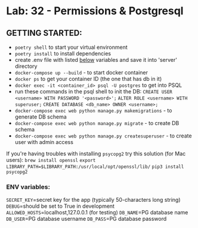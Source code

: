 # Lab: 32 - Permissions & Postgresql

## GETTING STARTED:

-   `poetry shell` to start your virtual environment
-   `poetry install` to install dependencies
-   create .env file with listed <a href="#env">below</a> variables and save it into 'server' directory
-   `docker-compose up --build` - to start docker container
-   `docker ps` to get your container ID (the one that has db in it)
-   `docker exec -it <container_id> psql -U postgres` to get into PSQL
-   run these commands in the psql shell to init the DB:
    `CREATE USER <username> WITH PASSWORD '<password>';`
    `ALTER ROLE <username> WITH superuser;`
    `CREATE DATABASE <db_name> OWNER <username>;`
-   `docker-compose exec web python manage.py makemigrations` - to generate DB schema
-   `docker-compose exec web python manage.py migrate` - to create DB schema
-   `docker-compose exec web python manage.py createsuperuser` - to create user with admin access

If you're having troubles with installing `psycopg2` try this solution (for Mac users):
`brew install openssl`
`export LIBRARY_PATH=$LIBRARY_PATH:/usr/local/opt/openssl/lib/`
`pip3 install psycopg2`

### <a name="env"></a> ENV variables:

`SECRET_KEY`=secret key for the app (typically 50-characters long string)
`DEBUG`=should be set to True in development
`ALLOWED_HOSTS`=localhost,127.0.0.1 (for testing)
`DB_NAME`=PG database name
`DB_USER`=PG database username
`DB_PASS`=PG database password
